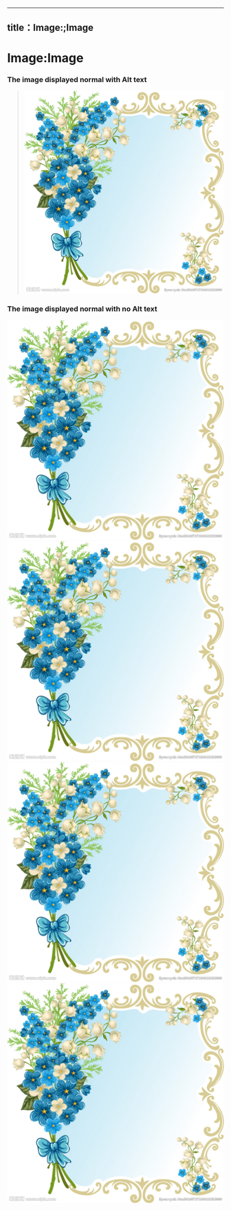 ﻿---
title：Image:;Image
---

# Image:Image

### The image displayed normal with Alt text

> ![I am flower](./Images/Bmp.bmp "This is A/t text")

### The image displayed normal with no Alt text
  ![](./Images/Bmp.bmp)
  ![](./Images/Bmp.bmp)
  ![](./Images/Bmp.bmp) 
  ![](./Images/Bmp.bmp)
